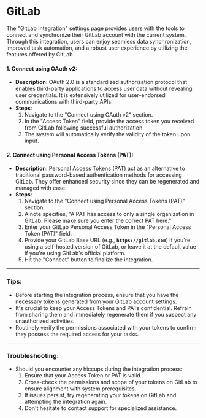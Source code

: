 # GitLab

The "GitLab Integration" settings page provides users with the tools to connect and synchronize their GitLab account with the current system. Through this integration, users can enjoy seamless data synchronization, improved task automation, and a robust user experience by utilizing the features offered by GitLab.



#### **1. Connect using OAuth v2:**

* **Description**: OAuth 2.0 is a standardized authorization protocol that enables third-party applications to access user data without revealing user credentials. It is extensively utilized for user-endorsed communications with third-party APIs.
* **Steps**:
  1. Navigate to the "Connect using OAuth v2" section.
  2. In the "Access Token" field, provide the access token you received from GitLab following successful authorization.
  3. The system will automatically verify the validity of the token upon input.

#### **2. Connect using Personal Access Tokens (PAT):**

* **Description**: Personal Access Tokens (PAT) act as an alternative to traditional password-based authentication methods for accessing GitLab. They offer enhanced security since they can be regenerated and managed with ease.
* **Steps**:
  1. Navigate to the "Connect using Personal Access Tokens (PAT)" section.
  2. A note specifies, "A PAT has access to only a single organization in GitLab. Please make sure you enter the correct PAT here."
  3. Enter your GitLab Personal Access Token in the "Personal Access Token (PAT)" field.
  4. Provide your GitLab Base URL (e.g., **`https://gitlab.com`**) if you're using a self-hosted version of GitLab, or leave it at the default value if you're using GitLab's official platform.
  5. Hit the "Connect" button to finalize the integration.

***

### **Tips:**

* Before starting the integration process, ensure that you have the necessary tokens generated from your GitLab account settings.
* It's crucial to keep your Access Tokens and PATs confidential. Refrain from sharing them and immediately regenerate them if you suspect any unauthorized activities.
* Routinely verify the permissions associated with your tokens to confirm they possess the required access for your tasks.

***

### **Troubleshooting:**

* Should you encounter any hiccups during the integration process:
  1. Ensure that your Access Token or PAT is valid.
  2. Cross-check the permissions and scope of your tokens on GitLab to ensure alignment with system prerequisites.
  3. If issues persist, try regenerating your tokens on GitLab and attempting the integration again.
  4. Don't hesitate to contact support for specialized assistance.
